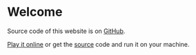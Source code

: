 # Welcome


Source code of this website is on [GitHub](https://github.com/lycophron/lycophron.github.io).

[Play it online](http://lycophron.org/) or get the [source](https://github.com/lycophron/lycophron) code and run it on your machine.

